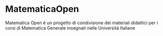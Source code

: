 # MatematicaOpen

Matematica Open è un progetto di condivisione dei materiali didattici per i corsi di Matematica Generale insegnati nelle Università Italiane

